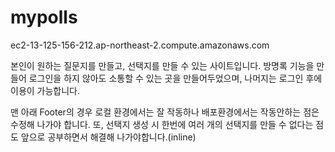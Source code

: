 # mypolls


ec2-13-125-156-212.ap-northeast-2.compute.amazonaws.com


본인이 원하는 질문지를 만들고, 선택지를 만들 수 있는 사이트입니다.
방명록 기능을 만들어 로그인을 하지 않아도 소통할 수 있는 곳을 만들어두었으며,
나머지는 로그인 후에 이용이 가능합니다. 

맨 아래 Footer의 경우 로컬 환경에서는 잘 작동하나 배포환경에서는 작동안하는 점은 수정해 나가야 합니다.
또, 선택지 생성 시 한번에 여러 개의 선택지를 만들 수 없다는 점도 앞으로 공부하면서 해결해 나가야합니다.(inline)
